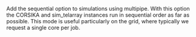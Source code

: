 Add the sequential option to simulations using multipipe. With this option the CORSIKA and sim_telarray instances run in sequential order as far as possible. This mode is useful particularly on the grid, where typically we request a single core per job.
